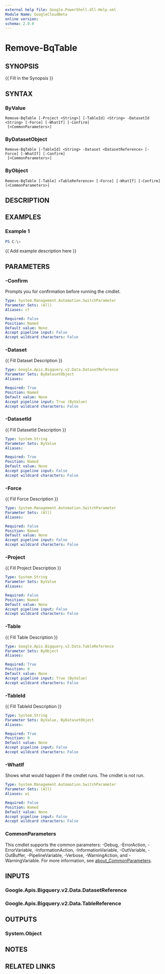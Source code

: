 ```yaml
---
external help file: Google.PowerShell.dll-Help.xml
Module Name: GoogleCloudBeta
online version:
schema: 2.0.0
---
```


# Remove-BqTable

## SYNOPSIS
{{ Fill in the Synopsis }}

## SYNTAX

### ByValue
```
Remove-BqTable [-Project <String>] [-TableId] <String> -DatasetId <String> [-Force] [-WhatIf] [-Confirm]
 [<CommonParameters>]
```

### ByDatasetObject
```
Remove-BqTable [-TableId] <String> -Dataset <DatasetReference> [-Force] [-WhatIf] [-Confirm]
 [<CommonParameters>]
```

### ByObject
```
Remove-BqTable [-Table] <TableReference> [-Force] [-WhatIf] [-Confirm] [<CommonParameters>]
```

## DESCRIPTION


## EXAMPLES

### Example 1
```powershell
PS C:\> 
```

{{ Add example description here }}

## PARAMETERS

### -Confirm
Prompts you for confirmation before running the cmdlet.

```yaml
Type: System.Management.Automation.SwitchParameter
Parameter Sets: (All)
Aliases: cf

Required: False
Position: Named
Default value: None
Accept pipeline input: False
Accept wildcard characters: False
```

### -Dataset
{{ Fill Dataset Description }}

```yaml
Type: Google.Apis.Bigquery.v2.Data.DatasetReference
Parameter Sets: ByDatasetObject
Aliases:

Required: True
Position: Named
Default value: None
Accept pipeline input: True (ByValue)
Accept wildcard characters: False
```

### -DatasetId
{{ Fill DatasetId Description }}

```yaml
Type: System.String
Parameter Sets: ByValue
Aliases:

Required: True
Position: Named
Default value: None
Accept pipeline input: False
Accept wildcard characters: False
```

### -Force
{{ Fill Force Description }}

```yaml
Type: System.Management.Automation.SwitchParameter
Parameter Sets: (All)
Aliases:

Required: False
Position: Named
Default value: None
Accept pipeline input: False
Accept wildcard characters: False
```

### -Project
{{ Fill Project Description }}

```yaml
Type: System.String
Parameter Sets: ByValue
Aliases:

Required: False
Position: Named
Default value: None
Accept pipeline input: False
Accept wildcard characters: False
```

### -Table
{{ Fill Table Description }}

```yaml
Type: Google.Apis.Bigquery.v2.Data.TableReference
Parameter Sets: ByObject
Aliases:

Required: True
Position: 0
Default value: None
Accept pipeline input: True (ByValue)
Accept wildcard characters: False
```

### -TableId
{{ Fill TableId Description }}

```yaml
Type: System.String
Parameter Sets: ByValue, ByDatasetObject
Aliases:

Required: True
Position: 0
Default value: None
Accept pipeline input: False
Accept wildcard characters: False
```

### -WhatIf
Shows what would happen if the cmdlet runs.
The cmdlet is not run.

```yaml
Type: System.Management.Automation.SwitchParameter
Parameter Sets: (All)
Aliases: wi

Required: False
Position: Named
Default value: None
Accept pipeline input: False
Accept wildcard characters: False
```

### CommonParameters
This cmdlet supports the common parameters: -Debug, -ErrorAction, -ErrorVariable, -InformationAction, -InformationVariable, -OutVariable, -OutBuffer, -PipelineVariable, -Verbose, -WarningAction, and -WarningVariable. For more information, see [about_CommonParameters](http://go.microsoft.com/fwlink/?LinkID=113216).

## INPUTS

### Google.Apis.Bigquery.v2.Data.DatasetReference

### Google.Apis.Bigquery.v2.Data.TableReference

## OUTPUTS

### System.Object
## NOTES

## RELATED LINKS
